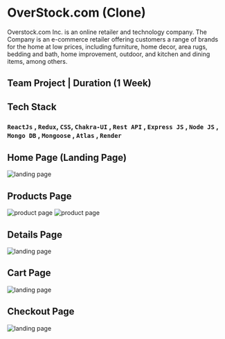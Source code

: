 # OverStock.com (Clone)

Overstock.com Inc. is an online retailer and technology company. The Company is an e-commerce retailer offering customers a range of brands for the home at low prices, including furniture, home decor, area rugs, bedding and bath, home improvement, outdoor, and kitchen and dining items, among others.

## Team Project | Duration (1 Week)

## Tech Stack 
### `ReactJs` , `Redux`, `CSS`, `Chakra-UI` , `Rest API` , `Express JS` , `Node JS` , `Mongo DB` , `Mongoose` , `Atlas` , `Render` 

## Home Page (Landing Page)
<img src="https://user-images.githubusercontent.com/96625397/200256356-e72a1993-8d54-4b4b-9984-2d1ffcc2a7d6.png" alt="landing page" />

## Products Page
<img src="https://user-images.githubusercontent.com/96625397/200256876-6a0e1541-6306-42ac-aed4-845eeac5b7cb.png" alt="product page" />
<img src="https://user-images.githubusercontent.com/96625397/200257387-aeb89a19-04c7-402d-ae4d-206cfd26c95d.png" alt="product page" />

## Details Page
<img src="https://user-images.githubusercontent.com/96625397/200258348-76901ea1-f54f-40a4-a760-de8841c1d4e1.png" alt="landing page" />

## Cart Page
<img src="https://user-images.githubusercontent.com/96625397/200258455-b7e1cdca-17f1-4672-8b0b-5b3a8055de93.png" alt="landing page" />

## Checkout Page
<img src="https://user-images.githubusercontent.com/96625397/200258668-cc679589-b4f8-4028-845f-9ac1942a5b4c.png" alt="landing page" />
